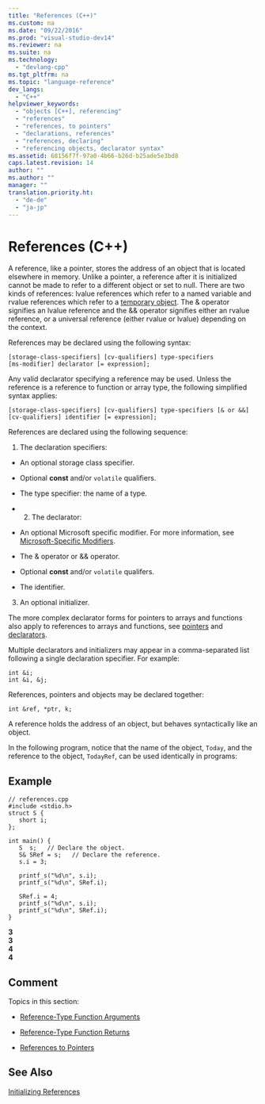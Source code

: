 ```yaml
---
title: "References (C++)"
ms.custom: na
ms.date: "09/22/2016"
ms.prod: "visual-studio-dev14"
ms.reviewer: na
ms.suite: na
ms.technology: 
  - "devlang-cpp"
ms.tgt_pltfrm: na
ms.topic: "language-reference"
dev_langs: 
  - "C++"
helpviewer_keywords: 
  - "objects [C++], referencing"
  - "references"
  - "references, to pointers"
  - "declarations, references"
  - "references, declaring"
  - "referencing objects, declarator syntax"
ms.assetid: 68156f7f-97a0-4b66-b26d-b25ade5e3bd8
caps.latest.revision: 14
author: ""
ms.author: ""
manager: ""
translation.priority.ht: 
  - "de-de"
  - "ja-jp"
---
```

# References (C++)
A reference, like a pointer, stores the address of an object that is located elsewhere in memory. Unlike a pointer, a reference after it is initialized cannot be made to refer to a different object or set to null. There are two kinds of references: lvalue references which refer to a named variable and rvalue references which refer to a [temporary object](../vs140/temporary-objects.md). The & operator signifies an lvalue reference and the && operator signifies either an rvalue reference, or a universal reference (either rvalue or lvalue) depending on the context.  
  
 References may be declared using the following syntax:  
  
```  
[storage-class-specifiers] [cv-qualifiers] type-specifiers   
[ms-modifier] declarator [= expression];  
```  
  
 Any valid declarator specifying a reference may be used. Unless the reference is a reference to function or array type, the following simplified syntax applies:  
  
```  
[storage-class-specifiers] [cv-qualifiers] type-specifiers [& or &&]   
[cv-qualifiers] identifier [= expression];  
```  
  
 References are declared using the following sequence:  
  
 1. The declaration specifiers:  
  
-   An optional storage class specifier.  
  
-   Optional **const** and/or `volatile` qualifiers.  
  
-   The type specifier: the name of a type.  
  
-   2. The declarator:  
  
-   An optional Microsoft specific modifier. For more information, see [Microsoft-Specific Modifiers](../vs140/microsoft-specific-modifiers.md).  
  
-   The & operator or && operator.  
  
-   Optional **const** and/or `volatile` qualifers.  
  
-   The identifier.  
  
 3. An optional initializer.  
  
 The more complex declarator forms for pointers to arrays and functions also apply to references to arrays and functions, see [pointers](../vs140/pointers--c---.md) and [declarators](assetId:///8a7b9b51-92bd-4ac0-b3fe-0c4abe771838).  
  
 Multiple declarators and initializers may appear in a comma-separated list following a single declaration specifier. For example:  
  
```  
int &i;   
int &i, &j;   
```  
  
 References, pointers and objects may be declared together:  
  
```  
int &ref, *ptr, k;   
```  
  
 A reference holds the address of an object, but behaves syntactically like an object.  
  
 In the following program, notice that the name of the object, `Today`, and the reference to the object, `TodayRef`, can be used identically in programs:  
  
## Example  
  
```  
// references.cpp  
#include <stdio.h>  
struct S {  
   short i;  
};  
  
int main() {  
   S  s;   // Declare the object.  
   S& SRef = s;   // Declare the reference.  
   s.i = 3;  
  
   printf_s("%d\n", s.i);  
   printf_s("%d\n", SRef.i);  
  
   SRef.i = 4;  
   printf_s("%d\n", s.i);  
   printf_s("%d\n", SRef.i);  
}  
```  
  
 **3**  
**3**  
**4**  
**4**   
## Comment  
 Topics in this section:  
  
-   [Reference-Type Function Arguments](../vs140/reference-type-function-arguments.md)  
  
-   [Reference-Type Function Returns](../vs140/reference-type-function-returns.md)  
  
-   [References to Pointers](../vs140/references-to-pointers.md)  
  
## See Also  
 [Initializing References](../vs140/initializing-references.md)